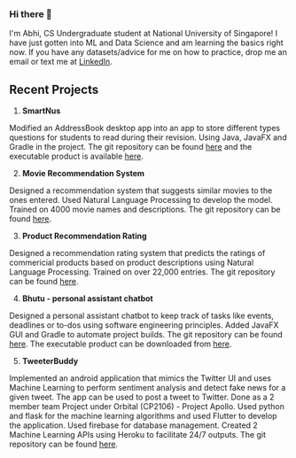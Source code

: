 ### Hi there 👋

<!--
**Agentum07/Agentum07** is a ✨ _special_ ✨ repository because its `README.md` (this file) appears on your GitHub profile.

Here are some ideas to get you started:

- 🔭 I’m currently working on ...
- 🌱 I’m currently learning ...
- 👯 I’m looking to collaborate on ...
- 🤔 I’m looking for help with ...
- 💬 Ask me about ...
- 📫 How to reach me: ...
- 😄 Pronouns: ...
- ⚡ Fun fact: ...
-->

I'm Abhi, CS Undergraduate student at National University of Singapore! I have just gotten into ML and Data Science and am learning the basics right now.
If you have any datasets/advice for me on how to practice, drop me an email or text me at [LinkedIn](https://www.linkedin.com/in/abhishek-gupta-944149198/).

## Recent Projects

1. **SmartNus**

Modified an AddressBook desktop app into an app to store different types questions for students to read during their revision. Using Java, JavaFX and Gradle in the project. The git repository can be found [here](https://github.com/AY2122S1-CS2103T-F12-1/tp) and the executable product is available [here](https://github.com/AY2122S1-CS2103T-F12-1/tp/releases).


2. **Movie Recommendation System**

Designed a recommendation system that suggests similar movies to the ones entered. Used Natural Language Processing to develop the model. Trained on 4000 movie names and descriptions. The git repository can be found [here](https://github.com/Agentum07/movie-recommendation-system).

3. **Product Recommendation Rating**

Designed a recommendation rating system that predicts the ratings of commericial products based on product descriptions using Natural Language Processing. Trained on over 22,000 entries. The git repository can be found [here](https://github.com/Agentum07/product-recommendation-ratings).

4. **Bhutu - personal assistant chatbot**

Designed a personal assistant chatbot to keep track of tasks like events, deadlines or to-dos using software engineering principles. Added JavaFX GUI and Gradle to automate project builds. The git repository can be found [here](https://github.com/Agentum07/ip). The executable product can be downloaded from [here](https://github.com/Agentum07/ip/releases/tag/A-Release).

5. **TweeterBuddy**

Implemented an android application that mimics the Twitter UI and uses Machine Learning to perform sentiment analysis and detect fake news for a given tweet. The app can be used to post a tweet to Twitter. Done as a 2 member team Project under Orbital (CP2106) - Project Apollo. Used python and flask for the machine learning algorithms and used Flutter to develop the application. Used firebase for database management. Created 2 Machine Learning APIs using Heroku to facilitate 24/7 outputs. The git repository can be found [here](https://github.com/Agentum07/TweeterBuddy).
